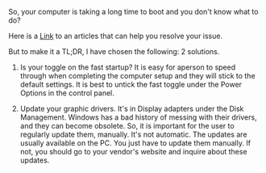 So, your computer is taking a long time to boot and you don't know what to do?

Here is a [Link](https://www.makeuseof.com/tag/windows-10-slow-boot-issues/) to an articles that can help you resolve your issue.

But to make it a TL;DR, I have chosen the following: 2 solutions.

1. Is your toggle on the fast startup? It is easy for aperson to speed through when completing the computer setup and they will stick to the default settings.
   It is best to untick the fast toggle under the Power Options in the control panel.

2. Update your graphic drivers. It's in Display adapters under the Disk Management. Windows has a bad history of messing with their drivers, and
   they can become obsolete. So, it is important for the user to regularly update them, manually. It's not automatic. The updates are usually available on the PC. You just have to
   update them manually. If not, you should go to your vendor's website and inquire about these updates.
